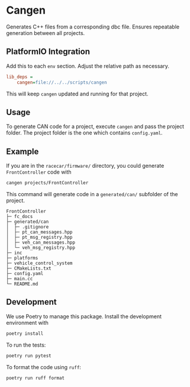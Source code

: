 # Cangen

Generates C++ files from a corresponding dbc file. Ensures repeatable generation between all projects.

## PlatformIO Integration

Add this to each `env` section. Adjust the relative path as necessary.

```ini
lib_deps =
    cangen=file://../../scripts/cangen
```

This will keep `cangen` updated and running for that project.

## Usage

To generate CAN code for a project, execute `cangen` and pass the project folder. The project folder is the one which contains `config.yaml`.

## Example

If you are in the `racecar/firmware/` directory, you could generate `FrontController` code with

```bash
cangen projects/FrontController
```

This command will generate code in a `generated/can/` subfolder of the project.

```
FrontController
├─ fc_docs
├─ generated/can
│  ├─ .gitignore
│  ├─ pt_can_messages.hpp
│  ├─ pt_msg_registry.hpp
│  ├─ veh_can_messages.hpp
│  └─ veh_msg_registry.hpp
├─ inc
├─ platforms
├─ vehicle_control_system
├─ CMakeLists.txt
├─ config.yaml
├─ main.cc
└─ README.md
```

## Development

We use Poetry to manage this package. Install the development environment with

```bash
poetry install
```

To run the tests:

```bash
poetry run pytest
```

To format the code using `ruff`:

```bash
poetry run ruff format
```
